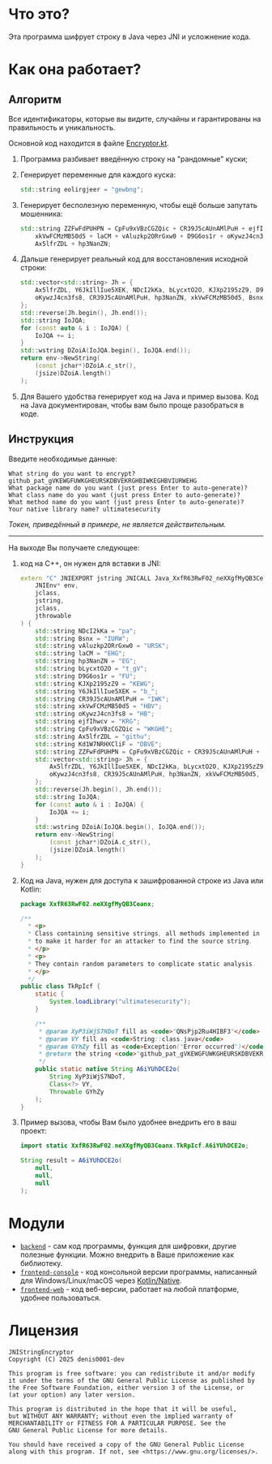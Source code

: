 # Что это?
Эта программа шифрует строку в Java через JNI и усложнение кода.

# Как она работает?
## Алгоритм
Все идентификаторы, которые вы видите, случайны и гарантированы на правильность и уникальность.

Основной код находится в файле [Encryptor.kt](backend/src/commonMain/kotlin/ru/morozovit/jnistringencryptor/Encryptor.kt#L104).

1. Программа разбивает введённую строку на "рандомные" куски;
2. Генерирует переменные для каждого куска:
   
   ```cpp
   std::string eolirgjeer = "gewbng";
   ```
3. Генерирует бесполезную переменную, чтобы ещё больше запутать мошенника:
   
   ```cpp
   std::string ZZFwFdPUHPN = CpFu9xVBzCGZQic + CR39J5cAUnAMlPuH + ejfIhwcv + KJXp2195zZ9 + Kd1W7NRHXCliF + Bsnx + 
       xkVwFCMzMB50d5 + laCM + vAluzkp2ORrGxw0 + D9G6os1r + oKywzJ4cn3fs8 + NDcI2kKa + bLycxtO2O + Y6JkIllIue5XEK + 
       Ax5lfrZDL + hp3NanZN;
   ```
4. Дальше генерирует реальный код для восстановления исходной строки:
    
    ```cpp
    std::vector<std::string> Jh = {
        Ax5lfrZDL, Y6JkIllIue5XEK, NDcI2kKa, bLycxtO2O, KJXp2195zZ9, D9G6os1r, CpFu9xVBzCGZQic, vAluzkp2ORrGxw0, Kd1W7NRHXCliF, ejfIhwcv,
        oKywzJ4cn3fs8, CR39J5cAUnAMlPuH, hp3NanZN, xkVwFCMzMB50d5, Bsnx, laCM
    };
    std::reverse(Jh.begin(), Jh.end());
    std::string IoJQA;
    for (const auto & i : IoJQA) {
        IoJQA += i;
    }
    std::wstring DZoiA(IoJQA.begin(), IoJQA.end());
    return env->NewString(
        (const jchar*)DZoiA.c_str(),
        (jsize)DZoiA.length()
    );
    ```
5. Для Вашего удобства генерирует код на Java и пример вызова. Код на Java документирован, чтобы вам было 
   проще разобраться в коде.

## Инструкция
Введите необходимые данные:
```
What string do you want to encrypt? github_pat_gVKEWGFUWKGHEURSKDBVEKRGHBIWKEGHBVIURWEHG
What package name do you want (just press Enter to auto-generate)? 
What class name do you want (just press Enter to auto-generate)? 
What method name do you want (just press Enter to auto-generate)? 
Your native library name? ultimatesecurity
```
_Токен, приведённый в примере, не является действительным._

---
На выходе Вы получаете следующее:

1. код на C++, он нужен для вставки в JNI:
    
    ```cpp
    extern "C" JNIEXPORT jstring JNICALL Java_XxfR63RwF02_neXXgfMyQB3Ceanx_TkRpIcf_A6iYUhDCE2o(
        JNIEnv* env,
        jclass,
        jstring,
        jclass,
        jthrowable
    ) {
        std::string NDcI2kKa = "pa";
        std::string Bsnx = "IURW";
        std::string vAluzkp2ORrGxw0 = "URSK";
        std::string laCM = "EHG";
        std::string hp3NanZN = "EG";
        std::string bLycxtO2O = "t_gV";
        std::string D9G6os1r = "FU";
        std::string KJXp2195zZ9 = "KEWG";
        std::string Y6JkIllIue5XEK = "b_";
        std::string CR39J5cAUnAMlPuH = "IWK";
        std::string xkVwFCMzMB50d5 = "HBV";
        std::string oKywzJ4cn3fs8 = "HB";
        std::string ejfIhwcv = "KRG";
        std::string CpFu9xVBzCGZQic = "WKGHE";
        std::string Ax5lfrZDL = "githu";
        std::string Kd1W7NRHXCliF = "DBVE";
        std::string ZZFwFdPUHPN = CpFu9xVBzCGZQic + CR39J5cAUnAMlPuH + ejfIhwcv + KJXp2195zZ9 + Kd1W7NRHXCliF + Bsnx + xkVwFCMzMB50d5 + laCM + vAluzkp2ORrGxw0 + D9G6os1r + oKywzJ4cn3fs8 + NDcI2kKa + bLycxtO2O + Y6JkIllIue5XEK + Ax5lfrZDL + hp3NanZN;
        std::vector<std::string> Jh = {
            Ax5lfrZDL, Y6JkIllIue5XEK, NDcI2kKa, bLycxtO2O, KJXp2195zZ9, D9G6os1r, CpFu9xVBzCGZQic, vAluzkp2ORrGxw0, Kd1W7NRHXCliF, ejfIhwcv,
            oKywzJ4cn3fs8, CR39J5cAUnAMlPuH, hp3NanZN, xkVwFCMzMB50d5, Bsnx, laCM
        };
        std::reverse(Jh.begin(), Jh.end());
        std::string IoJQA;
        for (const auto & i : IoJQA) {
            IoJQA += i;
        }
        std::wstring DZoiA(IoJQA.begin(), IoJQA.end());
        return env->NewString(
            (const jchar*)DZoiA.c_str(),
            (jsize)DZoiA.length()
        );
    }
    ```
2. Код на Java, нужен для доступа к зашифрованной строке из Java или Kotlin:
    
    ```java
    package XxfR63RwF02.neXXgfMyQB3Ceanx;

    /**
      * <p>
      * Class containing sensitive strings, all methods implemented in JNI
      * to make it harder for an attacker to find the source string.
      * </p>
      * <p>
      * They contain random parameters to complicate static analysis.
      * </p>
      */
    public class TkRpIcf {
        static {
            System.loadLibrary("ultimatesecurity");
        }
    
        /**
         * @param XyP3iWjS7NDoT fill as <code>"QNsPjp2Ru4HIBF3"</code>
         * @param VY fill as <code>String::class.java</code>
         * @param GYhZy fill as <code>Exception("Error occurred")</code>
         * @return the string <code>"github_pat_gVKEWGFUWKGHEURSKDBVEKRGHBIWKEGHBVIURWEHG"</code>
         */
        public static native String A6iYUhDCE2o(
            String XyP3iWjS7NDoT,
            Class<?> VY,
            Throwable GYhZy
        );
    }
    ```
3. Пример вызова, чтобы Вам было удобнее внедрить его в ваш проект:
    
    ```java
    import static XxfR63RwF02.neXXgfMyQB3Ceanx.TkRpIcf.A6iYUhDCE2o;

    String result = A6iYUhDCE2o(
        null,
        null,
        null
    );
    ```

# Модули
- [`backend`](backend) - сам код программы, функция для шифровки, другие полезные функции. Можно внедрить в Ваше 
  приложение как библиотеку.
- [`frontend-console`](frontend-console) - код консольной версии программы, написанный для Windows/Linux/macOS через 
  [Kotlin/Native](https://kotlinlang.org/docs/native-overview.html).
- [`frontend-web`](frontend-web) - код веб-версии, работает на любой платформе, удобнее пользоваться.

# Лицензия
```
JNIStringEncryptor
Copyright (C) 2025 denis0001-dev

This program is free software: you can redistribute it and/or modify
it under the terms of the GNU General Public License as published by
the Free Software Foundation, either version 3 of the License, or
(at your option) any later version.

This program is distributed in the hope that it will be useful,
but WITHOUT ANY WARRANTY; without even the implied warranty of
MERCHANTABILITY or FITNESS FOR A PARTICULAR PURPOSE. See the
GNU General Public License for more details.

You should have received a copy of the GNU General Public License
along with this program. If not, see <https://www.gnu.org/licenses/>.
```
